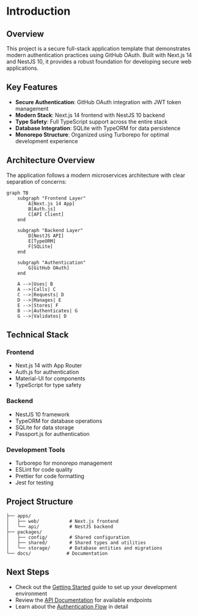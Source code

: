 # Introduction

## Overview

This project is a secure full-stack application template that demonstrates modern authentication practices using GitHub OAuth. Built with Next.js 14 and NestJS 10, it provides a robust foundation for developing secure web applications.

## Key Features

- **Secure Authentication**: GitHub OAuth integration with JWT token management
- **Modern Stack**: Next.js 14 frontend with NestJS 10 backend
- **Type Safety**: Full TypeScript support across the entire stack
- **Database Integration**: SQLite with TypeORM for data persistence
- **Monorepo Structure**: Organized using Turborepo for optimal development experience

## Architecture Overview

The application follows a modern microservices architecture with clear separation of concerns:

```mermaid
graph TB
    subgraph "Frontend Layer"
        A[Next.js 14 App]
        B[Auth.js]
        C[API Client]
    end

    subgraph "Backend Layer"
        D[NestJS API]
        E[TypeORM]
        F[SQLite]
    end

    subgraph "Authentication"
        G[GitHub OAuth]
    end

    A -->|Uses| B
    A -->|Calls| C
    C -->|Requests| D
    D -->|Manages| E
    E -->|Stores| F
    B -->|Authenticates| G
    G -->|Validates| D
```

## Technical Stack

### Frontend

- Next.js 14 with App Router
- Auth.js for authentication
- Material-UI for components
- TypeScript for type safety

### Backend

- NestJS 10 framework
- TypeORM for database operations
- SQLite for data storage
- Passport.js for authentication

### Development Tools

- Turborepo for monorepo management
- ESLint for code quality
- Prettier for code formatting
- Jest for testing

## Project Structure

```
├── apps/
│   ├── web/           # Next.js frontend
│   └── api/           # NestJS backend
├── packages/
│   ├── config/        # Shared configuration
│   ├── shared/        # Shared types and utilities
│   └── storage/       # Database entities and migrations
└── docs/             # Documentation
```

## Next Steps

- Check out the [Getting Started](./getting-started) guide to set up your development environment
- Review the [API Documentation](../api) for available endpoints
- Learn about the [Authentication Flow](../auth/flow) in detail
